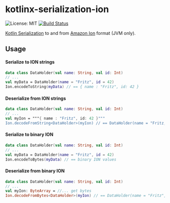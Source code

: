 # kotlinx-serialization-ion

![License: MIT](https://img.shields.io/badge/License-MIT-blue.svg)
[![Build Status](https://api.travis-ci.com/plastic-karma/kotlinx-serialization-ion.svg)](https://travis-ci.com/github/plastic-karma//kotlinx-serialization-ion)

[Kotlin Serialization](https://github.com/Kotlin/kotlinx.serialization) to and from [Amazon Ion](https://amzn.github.io/ion-docs/) format (JVM only).

## Usage
#### Serialize to ION strings
```kotlin
data class DataHolder(val name: String, val id: Int)
// ...
val myData = DataHolder(name = "Fritz", id = 42)
Ion.encodeToString(myData) // == { name : "Fritz", id: 42 }
```

#### Deserialize from ION strings
```kotlin
data class DataHolder(val name: String, val id: Int)
// ...
val myIon = """{ name : "Fritz", id: 42 }"""
Ion.decodeFromString<DataHolder>(myIon) // == DataHolder(name = "Fritz, id = 42)
```

#### Serialize to binary ION
```kotlin
data class DataHolder(val name: String, val id: Int)
// ...
val myData = DataHolder(name = "Fritz", id = 42)
Ion.encodeToBytes(myData) // == binary ION values
```

#### Deserialize from binary ION
```kotlin
data class DataHolder(val name: String, val id: Int)
// ...
val myIon: ByteArray = //... get bytes
Ion.decodeFromBytes<DataHolder>(myIon) // == DataHolder(name = "Fritz", id = 42)
```
